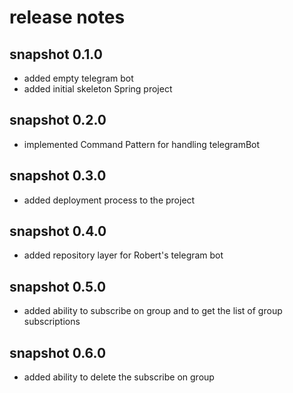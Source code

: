 # release notes

## snapshot 0.1.0
* added empty telegram bot
* added initial skeleton Spring project

## snapshot 0.2.0
* implemented Command Pattern for handling telegramBot

## snapshot 0.3.0
* added deployment process to the project

## snapshot 0.4.0
* added repository layer for Robert's telegram bot

## snapshot 0.5.0
* added ability to subscribe on group and to get the list of group subscriptions

## snapshot 0.6.0
* added ability to delete the subscribe on group